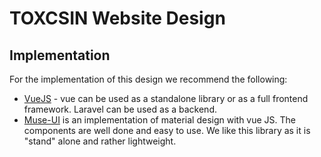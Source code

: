 # TOXCSIN Website Design

## Implementation
For the implementation of this design we recommend the following:
* [VueJS](https://vuejs.org/) - vue can be used as a standalone library or as a full frontend framework. Laravel can be used as a backend.
* [Muse-UI](http://www.muse-ui.org/#/index) is an implementation of material design with vue JS. The components are well done and easy to use. We like this library as it is "stand" alone and rather lightweight.

